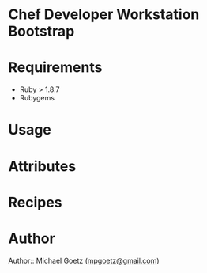 # Chef Developer Workstation Bootstrap

# Requirements
- Ruby > 1.8.7
- Rubygems

# Usage

# Attributes

# Recipes

# Author

Author:: Michael Goetz (mpgoetz@gmail.com)
